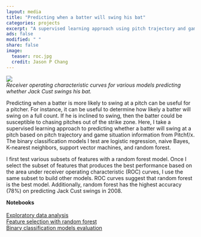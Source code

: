 ```yaml
---                                                                             
layout: media                                                                   
title: "Predicting when a batter will swing his bat"                 
categories: projects                                                            
excerpt: "A supervised learning approach using pitch trajectory and game situation information"
ads: false                                                                      
modified: " "                                                                   
share: false                                                                    
image:                                                                          
  teaser: roc.jpg                                                    
  credit: Jason P Chang                                                         
---
```


<img src="{{ site.url }}/images/{{page.image.teaser}}" />                       
                                                                                
<div><em>Receiver operating characteristic curves for various models predicting whether Jack Cust swings his bat.</em></div>
<p>
Predicting when a batter is more likely to swing at a pitch can be useful for a pitcher. For instance, it can be useful to determine how likely a batter will swing on a full count. If he is inclined to swing, then the batter could be susceptible to chasing pitches out of the strike zone. Here, I take a supervised learning approach to predicting whether a batter will swing at a pitch based on pitch trajectory and game situation information from Pitchf/x. The binary classification models I test are logistic regression, naive Bayes, K-nearest neighbors, support vector machines, and random forest.
</p>
<p>
I first test various subsets of features with a random forest model. Once I select the subset of features that produces the best performance based on the area under receiver operating characteristic (ROC) curves, I use the same subset to build other models. ROC curves suggest that random forest is the best model. Additionally, random forest has the highest accuracy (78%) on predicting Jack Cust swings in 2008.
</p>

<b>Notebooks</b><br />                                                           
<a href="https://github.com/jasonpchang/pitchfx_sql/blob/master/notebooks/swing_prediction/swing_prediction_eda.ipynb">Exploratory data analysis</a><br />
<a href="https://github.com/jasonpchang/pitchfx_sql/blob/master/notebooks/swing_prediction/swing_prediction_random_forest.ipynb">Feature selection with random forest</a><br />
<a href="https://github.com/jasonpchang/pitchfx_sql/blob/master/notebooks/swing_prediction/swing_prediction_models.ipynb">Binary classification models evaluation</a>
